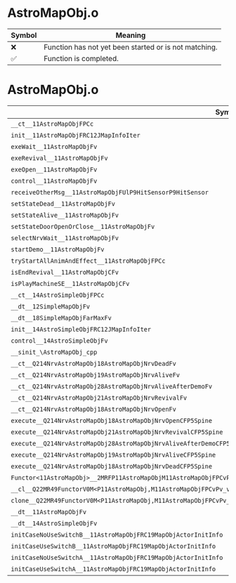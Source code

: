 # AstroMapObj.o
| Symbol | Meaning 
| ------------- | ------------- 
| :x: | Function has not yet been started or is not matching. 
| :white_check_mark: | Function is completed. 


# AstroMapObj.o
| Symbol | Decompiled? |
| ------------- | ------------- |
| `__ct__11AstroMapObjFPCc` | :x: |
| `init__11AstroMapObjFRC12JMapInfoIter` | :x: |
| `exeWait__11AstroMapObjFv` | :x: |
| `exeRevival__11AstroMapObjFv` | :x: |
| `exeOpen__11AstroMapObjFv` | :x: |
| `control__11AstroMapObjFv` | :x: |
| `receiveOtherMsg__11AstroMapObjFUlP9HitSensorP9HitSensor` | :x: |
| `setStateDead__11AstroMapObjFv` | :x: |
| `setStateAlive__11AstroMapObjFv` | :x: |
| `setStateDoorOpenOrClose__11AstroMapObjFv` | :x: |
| `selectNrvWait__11AstroMapObjFv` | :x: |
| `startDemo__11AstroMapObjFv` | :x: |
| `tryStartAllAnimAndEffect__11AstroMapObjFPCc` | :x: |
| `isEndRevival__11AstroMapObjCFv` | :x: |
| `isPlayMachineSE__11AstroMapObjCFv` | :x: |
| `__ct__14AstroSimpleObjFPCc` | :x: |
| `__dt__12SimpleMapObjFv` | :white_check_mark: |
| `__dt__18SimpleMapObjFarMaxFv` | :white_check_mark: |
| `init__14AstroSimpleObjFRC12JMapInfoIter` | :x: |
| `control__14AstroSimpleObjFv` | :x: |
| `__sinit_\AstroMapObj_cpp` | :x: |
| `__ct__Q214NrvAstroMapObj18AstroMapObjNrvDeadFv` | :x: |
| `__ct__Q214NrvAstroMapObj19AstroMapObjNrvAliveFv` | :x: |
| `__ct__Q214NrvAstroMapObj28AstroMapObjNrvAliveAfterDemoFv` | :x: |
| `__ct__Q214NrvAstroMapObj21AstroMapObjNrvRevivalFv` | :x: |
| `__ct__Q214NrvAstroMapObj18AstroMapObjNrvOpenFv` | :x: |
| `execute__Q214NrvAstroMapObj18AstroMapObjNrvOpenCFP5Spine` | :x: |
| `execute__Q214NrvAstroMapObj21AstroMapObjNrvRevivalCFP5Spine` | :x: |
| `execute__Q214NrvAstroMapObj28AstroMapObjNrvAliveAfterDemoCFP5Spine` | :x: |
| `execute__Q214NrvAstroMapObj19AstroMapObjNrvAliveCFP5Spine` | :x: |
| `execute__Q214NrvAstroMapObj18AstroMapObjNrvDeadCFP5Spine` | :x: |
| `Functor<11AstroMapObj>__2MRFP11AstroMapObjM11AstroMapObjFPCvPv_v_Q22MR49FunctorV0M<P11AstroMapObj,M11AstroMapObjFPCvPv_v>` | :x: |
| `__cl__Q22MR49FunctorV0M<P11AstroMapObj,M11AstroMapObjFPCvPv_v>CFv` | :x: |
| `clone__Q22MR49FunctorV0M<P11AstroMapObj,M11AstroMapObjFPCvPv_v>CFP7JKRHeap` | :x: |
| `__dt__11AstroMapObjFv` | :x: |
| `__dt__14AstroSimpleObjFv` | :x: |
| `initCaseNoUseSwitchB__11AstroMapObjFRC19MapObjActorInitInfo` | :x: |
| `initCaseUseSwitchB__11AstroMapObjFRC19MapObjActorInitInfo` | :x: |
| `initCaseNoUseSwitchA__11AstroMapObjFRC19MapObjActorInitInfo` | :x: |
| `initCaseUseSwitchA__11AstroMapObjFRC19MapObjActorInitInfo` | :x: |

